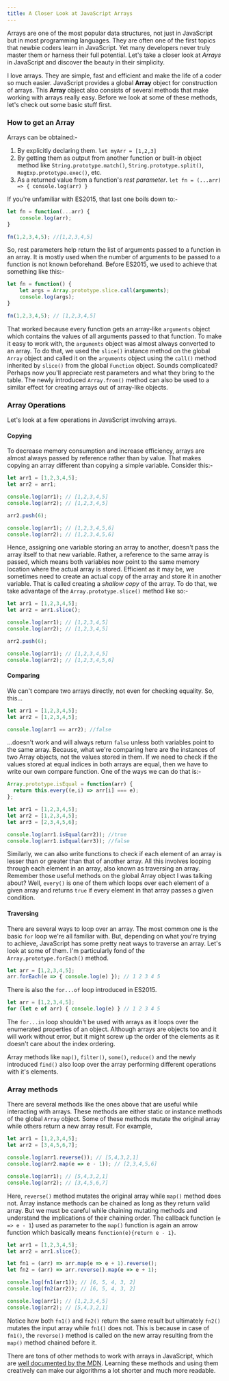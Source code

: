 ```yaml
---
title: A Closer Look at JavaScript Arrays
---
```


Arrays are one of the most popular data structures, not just in JavaScript but in most programming languages. They are often one of the first topics that newbie coders learn in JavaScript. Yet many developers never truly master them or harness their full potential. Let's take a closer look at *Arrays* in JavaScript and discover the beauty in their simplicity.<read-more>

I love arrays. They are simple, fast and efficient and make the life of a coder so much easier. JavaScript provides a global **Array** object for construction of arrays. This **Array** object also consists of several methods that make working with arrays really easy. Before we look at some of these methods, let's check out some basic stuff first.

### How to get an Array

Arrays can be obtained:-

1. By explicitly declaring them. `let myArr = [1,2,3]`
2. By getting them as output from another function or built-in object method like `String.prototype.match()`, `String.prototype.split()`, `RegExp.prototype.exec()`, etc.
3. As a returned value from a function's *rest parameter*. `let fn = (...arr) => { console.log(arr) }`

If you're unfamiliar with ES2015, that last one boils down to:-

```javascript
let fn = function(...arr) {
    console.log(arr);
}

fn(1,2,3,4,5); //[1,2,3,4,5]
```

So, rest parameters help return the list of arguments passed to a function in an array. It is mostly used when the number of arguments to be passed to a function is not known beforehand. Before ES2015, we used to achieve that something like this:-

```javascript
let fn = function() {
    let args = Array.prototype.slice.call(arguments);
    console.log(args);
}

fn(1,2,3,4,5); // [1,2,3,4,5]
```

That worked because every function gets an array-like `arguments` object which contains the values of all arguments passed to that function. To make it easy to work with, the `arguments` object was almost always converted to an array. To do that, we used the `slice()` instance method on the global `Array` object and called it on the `arguments` object using the `call()` method inherited by `slice()` from the global `Function` object. Sounds complicated? Perhaps now you'll appreciate rest parameters and what they bring to the table. The newly introduced `Array.from()` method can also be used to a similar effect for creating arrays out of array-like objects.

### Array Operations

Let's look at a few operations in JavaScript involving arrays.

#### Copying

To decrease memory consumption and increase efficiency, arrays are almost always passed by reference rather than by value. That makes copying an array different than copying a simple variable. Consider this:-

```javascript
let arr1 = [1,2,3,4,5];
let arr2 = arr1;

console.log(arr1); // [1,2,3,4,5]
console.log(arr2); // [1,2,3,4,5]

arr2.push(6);

console.log(arr1); // [1,2,3,4,5,6]
console.log(arr2); // [1,2,3,4,5,6]
```

Hence, assigning one variable storing an array to another, doesn't pass the array itself to that new variable. Rather, a reference to the same array is passed, which means both variables now point to the same memory location where the actual array is stored. Efficient as it may be, we sometimes need to create an actual copy of the array and store it in another variable. That is called creating a *shallow copy* of the array. To do that, we take advantage of the `Array.prototype.slice()` method like so:-

```javascript
let arr1 = [1,2,3,4,5];
let arr2 = arr1.slice();

console.log(arr1); // [1,2,3,4,5]
console.log(arr2); // [1,2,3,4,5]

arr2.push(6);

console.log(arr1); // [1,2,3,4,5]
console.log(arr2); // [1,2,3,4,5,6]
```

#### Comparing

We can't compare two arrays directly, not even for checking equality. So, this...

```javascript
let arr1 = [1,2,3,4,5];
let arr2 = [1,2,3,4,5];

console.log(arr1 == arr2); //false
```

...doesn't work and will always return `false` unless both variables point to the same array. Because, what we're comparing here are the instances of two Array objects, not the values stored in them. If we need to check if the values stored at equal indices in both arrays are equal, then we have to write our own compare function. One of the ways we can do that is:-

```javascript
Array.prototype.isEqual = function(arr) {
  return this.every((e,i) => arr[i] === e);
};

let arr1 = [1,2,3,4,5];
let arr2 = [1,2,3,4,5];
let arr3 = [2,3,4,5,6];

console.log(arr1.isEqual(arr2)); //true
console.log(arr1.isEqual(arr3)); //false
```

Similarly, we can also write functions to check if each element of an array is lesser than or greater than that of another array. All this involves looping through each element in an array, also known as traversing an array. Remember those useful methods on the global Array object I was talking about? Well, `every()` is one of them which loops over each element of a given array and returns `true` if every element in that array passes a given condition.

#### Traversing

There are several ways to loop over an array. The most common one is the basic `for` loop we're all familiar with. But, depending on what you're trying to achieve, JavaScript has some pretty neat ways to traverse an array. Let's look at some of them. I'm particularly fond of the `Array.prototype.forEach()` method.

```javascript
let arr = [1,2,3,4,5];
arr.forEach(e => { console.log(e) }); // 1 2 3 4 5
```

There is also the `for...of` loop introduced in ES2015.

```javascript
let arr = [1,2,3,4,5];
for (let e of arr) { console.log(e) } // 1 2 3 4 5
```

The `for...in` loop shouldn't be used with arrays as it loops over the enumerated properties of an object. Although arrays are objects too and it will work without error, but it might screw up the order of the elements as it doesn't care about the index ordering.

Array methods like `map()`, `filter()`, `some()`, `reduce()` and the newly introduced `find()` also loop over the array performing different operations with it's elements.

### Array methods

There are several methods like the ones above that are useful while interacting with arrays. These methods are either static or instance methods of the global `Array` object. Some of these methods mutate the original array while others return a new array result. For example,

```javascript
let arr1 = [1,2,3,4,5];
let arr2 = [3,4,5,6,7];

console.log(arr1.reverse()); // [5,4,3,2,1]
console.log(arr2.map(e => e - 1)); // [2,3,4,5,6]

console.log(arr1); // [5,4,3,2,1]
console.log(arr2); // [3,4,5,6,7]
```

Here, `reverse()` method mutates the original array while `map()` method does not. Array instance methods can be chained as long as they return valid array. But we must be careful while chaining mutating methods and understand the implications of their chaining order. The callback function (`e => e - 1`) used as parameter to the `map()` function is again an arrow function which basically means `function(e){return e - 1}`.

```javascript
let arr1 = [1,2,3,4,5];
let arr2 = arr1.slice();

let fn1 = (arr) => arr.map(e => e + 1).reverse();
let fn2 = (arr) => arr.reverse().map(e => e + 1);

console.log(fn1(arr1)); // [6, 5, 4, 3, 2]
console.log(fn2(arr2)); // [6, 5, 4, 3, 2]

console.log(arr1); // [1,2,3,4,5]
console.log(arr2); // [5,4,3,2,1]
```

Notice how both `fn1()` and `fn2()` return the same result but ultimately `fn2()` mutates the input array while `fn1()` does not. This is because in case of `fn1()`, the `reverse()` method is called on the new array resulting from the `map()` method chained before it.

There are tons of other methods to work with arrays in JavaScript, which are [well documented by the MDN](https://developer.mozilla.org/en-US/docs/Web/JavaScript/Reference/Global_Objects/Array). Learning these methods and using them creatively can make our algorithms a lot shorter and much more readable.